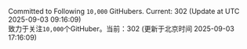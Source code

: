 Committed to Following `10,000` GitHubers. Current: <!-- FOLLOWING_COUNT -->302<!-- FOLLOWING_COUNT --> (Update at UTC <!-- LAST_UPDATED -->2025-09-03 09:16:09<!-- LAST_UPDATED -->)<br>
致力于关注`10,000`个GitHuber。当前：<!-- FOLLOWING_COUNT -->302<!-- FOLLOWING_COUNT --> (更新于北京时间 <!-- LAST_UPDATED_CST -->2025-09-03 17:16:09<!-- LAST_UPDATED_CST -->)
